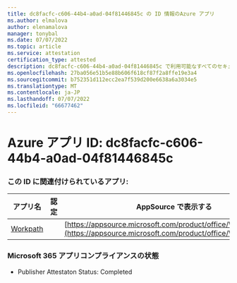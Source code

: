 ```yaml
---
title: dc8facfc-c606-44b4-a0ad-04f81446845c の ID 情報のAzure アプリ
ms.author: elmalova
author: elenamalova
manager: tonybal
ms.date: 07/07/2022
ms.topic: article
ms.service: attestation
certification_type: attested
description: dc8facfc-c606-44b4-a0ad-04f81446845c で利用可能なすべてのセキュリティとコンプライアンス情報。
ms.openlocfilehash: 27ba056e51b5e88b606f618cf87f2a8ffe19e3a4
ms.sourcegitcommit: b752351d112ecc2ea7f539d200e6638a6a3034e5
ms.translationtype: MT
ms.contentlocale: ja-JP
ms.lasthandoff: 07/07/2022
ms.locfileid: "66677462"
---
```

# <a name="azure-app-id-dc8facfc-c606-44b4-a0ad-04f81446845c"></a>Azure アプリ ID: dc8facfc-c606-44b4-a0ad-04f81446845c


### <a name="apps-associated-with-this-id"></a>この ID に関連付けられているアプリ:
| **アプリ名** | **認定** | **AppSource で表示する** |
|--------------|---------------|-----------------------|
| [Workpath](../forward/WA200003898.md) |  | [https://appsource.microsoft.com/product/office/WA200003898](https://appsource.microsoft.com/product/office/WA200003898) |

### <a name="microsoft-365-app-compliance-status"></a>Microsoft 365 アプリコンプライアンスの状態
- Publisher Attestaton Status: Completed
